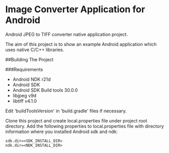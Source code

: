 Image Converter Application for Android
==============================================
Android JPEG to TIFF converter native application project.

The aim of this project is to show an example Android application which uses native C/C++ libraries.

##Building The Project

###Requirements
- Android NDK r21d
- Android SDK
- Android SDK Build tools 30.0.0
- libjpeg v9d
- libtiff v4.1.0

Edit 'buildToolsVersion' in 'build.gradle' files if necessary.

Clone this project and create local.properties file under project root directory.
Add the following properties to local.properties file with directory information 
where you installed Android sdk and ndk:

	sdk.dir=<SDK_INSTALL_DIR>
	ndk.dir=<NDK_INSTALL_DIR>



